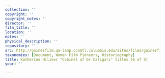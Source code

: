 ```yaml
---
collection: ''
copyright: ''
copyright_notes: ''
director: ''
film_title: ''
location: ''
notes: ''
physical_description: ''
repository: ''
src: http://gainesfilm.qa-lamp.ccnmtl.columbia.edu/sites/files/gainesfilm/images/D_hilliker_cabinet_dr.__82541-6.jpg
taxonomies: [Document, Women Film Pioneers, Historiography]
title: Katherine Hiliker "Cabinet of Dr.Caligari" titles (6 of 9)
year: ''

---
```

